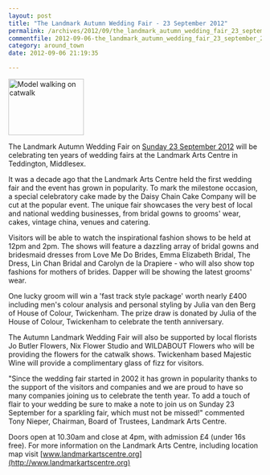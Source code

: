 ```yaml
---
layout: post
title: "The Landmark Autumn Wedding Fair - 23 September 2012"
permalink: /archives/2012/09/the_landmark_autumn_wedding_fair_23_september_2012.html
commentfile: 2012-09-06-the_landmark_autumn_wedding_fair_23_september_2012
category: around_town
date: 2012-09-06 21:19:35

---
```


<a href="/assets/images/2012/Model-walking-on-catwalk.png" title="See larger version of - Model walking on catwalk"><img src="/assets/images/2012/Model-walking-on-catwalk_thumb.png" width="150" height="112" alt="Model walking on catwalk" class="photo right" /></a>

The Landmark Autumn Wedding Fair on [Sunday 23 September 2012](/event/fair/200705143578) will be celebrating ten years of wedding fairs at the Landmark Arts Centre in Teddington, Middlesex.

It was a decade ago that the Landmark Arts Centre held the first wedding fair and the event has grown in popularity. To mark the milestone occasion, a special celebratory cake made by the Daisy Chain Cake Company will be cut at the popular event. The unique fair showcases the very best of local and national wedding businesses, from bridal gowns to grooms' wear, cakes, vintage china, venues and catering.

Visitors will be able to watch the inspirational fashion shows to be held at 12pm and 2pm. The shows will feature a dazzling array of bridal gowns and bridesmaid dresses from Love Me Do Brides, Emma Elizabeth Bridal, The Dress, Lin Chan Bridal and Carolyn de la Drapiere - who will also show top fashions for mothers of brides. Dapper will be showing the latest grooms' wear.

One lucky groom will win a 'fast track style package' worth nearly £400 including men's colour analysis and personal styling by Julia van den Berg of House of Colour, Twickenham. The prize draw is donated by Julia of the House of Colour, Twickenham to celebrate the tenth anniversary.

The Autumn Landmark Wedding Fair will also be supported by local florists Jo Butler Flowers, Nix Flower Studio and WILDABOUT Flowers who will be providing the flowers for the catwalk shows. Twickenham based Majestic Wine will provide a complimentary glass of fizz for visitors.

"Since the wedding fair started in 2002 it has grown in popularity thanks to the support of the visitors and companies and we are proud to have so many companies joining us to celebrate the tenth year. To add a touch of flair to your wedding be sure to make a note to join us on Sunday 23 September for a sparkling fair, which must not be missed!" commented Tony Nieper, Chairman, Board of Trustees, Landmark Arts Centre.

Doors open at 10.30am and close at 4pm, with admission £4 (under 16s free). For more information on the Landmark Arts Centre, including location map visit [www.landmarkartscentre.org](http://www.landmarkartscentre.org)
